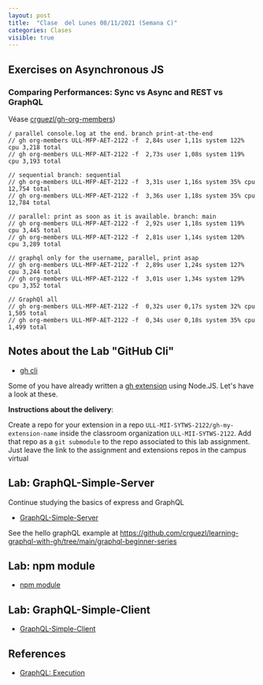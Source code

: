 ```yaml
---
layout: post
title:  "Clase  del Lunes 08/11/2021 (Semana C)"
categories: Clases
visible: true
---
```




## Exercises on Asynchronous JS

### Comparing Performances: Sync vs Async and REST vs GraphQL

Véase [crguezl/gh-org-members](https://github.com/crguezl/gh-org-members/blob/main/gh-org-members.js))

```
/ parallel console.log at the end. branch print-at-the-end
// gh org-members ULL-MFP-AET-2122 -f  2,84s user 1,11s system 122% cpu 3,218 total
// gh org-members ULL-MFP-AET-2122 -f  2,73s user 1,08s system 119% cpu 3,193 total

// sequential branch: sequential
// gh org-members ULL-MFP-AET-2122 -f  3,31s user 1,16s system 35% cpu 12,754 total
// gh org-members ULL-MFP-AET-2122 -f  3,36s user 1,18s system 35% cpu 12,784 total

// parallel: print as soon as it is available. branch: main
// gh org-members ULL-MFP-AET-2122 -f  2,92s user 1,18s system 119% cpu 3,445 total
// gh org-members ULL-MFP-AET-2122 -f  2,81s user 1,14s system 120% cpu 3,289 total

// graphql only for the username, parallel, print asap 
// gh org-members ULL-MFP-AET-2122 -f  2,89s user 1,24s system 127% cpu 3,244 total
// gh org-members ULL-MFP-AET-2122 -f  3,01s user 1,34s system 129% cpu 3,352 total

// GraphQl all 
// gh org-members ULL-MFP-AET-2122 -f  0,32s user 0,17s system 32% cpu 1,505 total
// gh org-members ULL-MFP-AET-2122 -f  0,34s user 0,18s system 35% cpu 1,499 total
```

## Notes about the Lab "GitHub Cli" 

* [gh cli]({{site.baseurl}}/practicas/06p6-t1-gh-cli.html#extension)

Some of you have already written a [gh extension]({{site.baseurl}}/tema1-introduccion/gh#extension) using Node.JS. Let's have a look at these.

**Instructions about the  delivery**: 

Create a repo for your extension in a repo `ULL-MII-SYTWS-2122/gh-my-extension-name`  inside the classroom organization `ULL-MII-SYTWS-2122`. Add that repo as a `git submodule` to the repo associated to this lab assignment. Just leave the link to the assignment and extensions repos in the campus virtual 

## Lab: GraphQL-Simple-Server

Continue studying the basics of express and GraphQL

* [GraphQL-Simple-Server]({{site.baseurl}}/practicas/graphql-simple-server/#resolvers)

See the hello graphQL example at <https://github.com/crguezl/learning-graphql-with-gh/tree/main/graphql-beginner-series>

## Lab: npm module

* [npm module]({{site.baseurl}}/practicas/npm-module)

## Lab: GraphQL-Simple-Client 

* [GraphQL-Simple-Client]({{site.baseurl}}/practicas/graphql-simple-client/)


## References

* [GraphQL: Execution](https://graphql.org/learn/execution/)